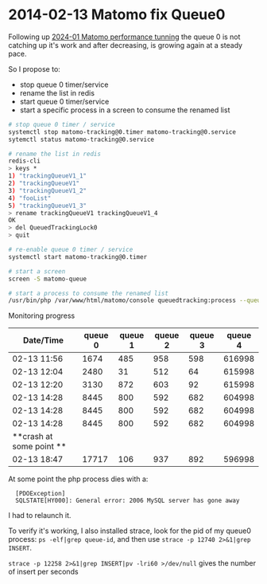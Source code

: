 # 2014-02-13 Matomo fix Queue0

Following up [2024-01 Matomo performance tunning](./2024-01-matomo-perf-tunning.md)
the queue 0 is not catching up it's work and after decreasing, is growing again at a steady pace.

So I propose to:
* stop queue 0 timer/service
* rename the list in redis
* start queue 0 timer/service
* start a specific process in a screen to consume the renamed list

```bash
# stop queue 0 timer / service
systemctl stop matomo-tracking@0.timer matomo-tracking@0.service
sytemctl status matomo-tracking@0.service

# rename the list in redis
redis-cli
> keys *
1) "trackingQueueV1_1"
2) "trackingQueueV1"
3) "trackingQueueV1_2"
4) "fooList"
5) "trackingQueueV1_3"
> rename trackingQueueV1 trackingQueueV1_4
OK
> del QueuedTrackingLock0
> quit

# re-enable queue 0 timer / service
systemctl start matomo-tracking@0.timer

# start a screen
screen -S matomo-queue

# start a process to consume the renamed list
/usr/bin/php /var/www/html/matomo/console queuedtracking:process --queue-id=4 -v -n
```

Monitoring progress

| Date/Time | queue 0 | queue 1 | queue 2 | queue 3 | queue 4 |
|--|--|--|--|--|--|
| 02-13 11:56| 1674 | 485 | 958 | 598 | 616998 |
| 02-13 12:04| 2480 | 31 | 512 | 64 | 615998 |
| 02-13 12:20 | 3130 | 872 | 603 | 92   | 615998 |
| 02-13 14:28 | 8445 | 800 | 592 | 682 | 604998 |
| 02-13 14:28 | 8445 | 800 | 592 | 682 | 604998 |
| 02-13 14:28 | 8445 | 800 | 592 | 682 | 604998 |
| **crash at some point ** | | | | | |
| 02-13 18:47 | 17717 | 106  | 937 | 892 | 596998 |


At some point the php process dies with a:
```
  [PDOException]
  SQLSTATE[HY000]: General error: 2006 MySQL server has gone away
```
I had to relaunch it.


To verify it's working, I also installed strace, 
look for the pid of my queue0 process: `ps -elf|grep queue-id`, 
and then use `strace -p 12740 2>&1|grep INSERT`.

`strace -p 12258 2>&1|grep INSERT|pv -lri60 >/dev/null` gives the number of insert per seconds
